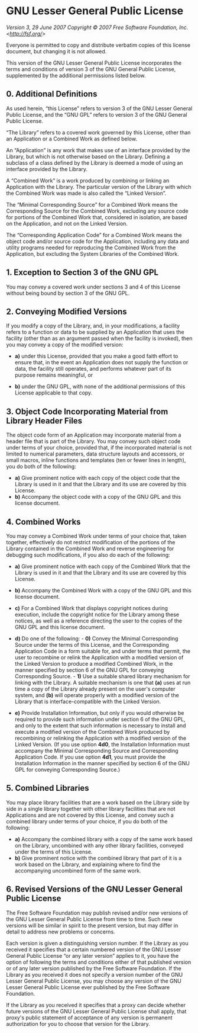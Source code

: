 # GNU Lesser General Public License

_Version 3, 29 June 2007_ _Copyright © 2007 Free Software Foundation, Inc.
&lt;<http://fsf.org/>&gt;_

Everyone is permitted to copy and distribute verbatim copies of this license document, but changing
it is not allowed.

This version of the GNU Lesser General Public License incorporates the terms and conditions of
version 3 of the GNU General Public License, supplemented by the additional permissions listed
below.

## 0. Additional Definitions

As used herein, “this License” refers to version 3 of the GNU Lesser General Public License, and the
“GNU GPL” refers to version 3 of the GNU General Public License.

“The Library” refers to a covered work governed by this License, other than an Application or a
Combined Work as defined below.

An “Application” is any work that makes use of an interface provided by the Library, but which is
not otherwise based on the Library. Defining a subclass of a class defined by the Library is deemed
a mode of using an interface provided by the Library.

A “Combined Work” is a work produced by combining or linking an Application with the Library. The
particular version of the Library with which the Combined Work was made is also called the “Linked
Version”.

The “Minimal Corresponding Source” for a Combined Work means the Corresponding Source for the
Combined Work, excluding any source code for portions of the Combined Work that, considered in
isolation, are based on the Application, and not on the Linked Version.

The “Corresponding Application Code” for a Combined Work means the object code and/or source code
for the Application, including any data and utility programs needed for reproducing the Combined
Work from the Application, but excluding the System Libraries of the Combined Work.

## 1. Exception to Section 3 of the GNU GPL

You may convey a covered work under sections 3 and 4 of this License without being bound by section
3 of the GNU GPL.

## 2. Conveying Modified Versions

If you modify a copy of the Library, and, in your modifications, a facility refers to a function or
data to be supplied by an Application that uses the facility (other than as an argument passed when
the facility is invoked), then you may convey a copy of the modified version:

-   **a)** under this License, provided that you make a good faith effort to ensure that, in the
    event an Application does not supply the function or data, the facility still operates, and
    performs whatever part of its purpose remains meaningful, or

-   **b)** under the GNU GPL, with none of the additional permissions of this License applicable to
    that copy.

## 3. Object Code Incorporating Material from Library Header Files

The object code form of an Application may incorporate material from a header file that is part of
the Library. You may convey such object code under terms of your choice, provided that, if the
incorporated material is not limited to numerical parameters, data structure layouts and accessors,
or small macros, inline functions and templates (ten or fewer lines in length), you do both of the
following:

-   **a)** Give prominent notice with each copy of the object code that the Library is used in it
    and that the Library and its use are covered by this License.
-   **b)** Accompany the object code with a copy of the GNU GPL and this license document.

## 4. Combined Works

You may convey a Combined Work under terms of your choice that, taken together, effectively do not
restrict modification of the portions of the Library contained in the Combined Work and reverse
engineering for debugging such modifications, if you also do each of the following:

-   **a)** Give prominent notice with each copy of the Combined Work that the Library is used in it
    and that the Library and its use are covered by this License.

-   **b)** Accompany the Combined Work with a copy of the GNU GPL and this license document.

-   **c)** For a Combined Work that displays copyright notices during execution, include the
    copyright notice for the Library among these notices, as well as a reference directing the user
    to the copies of the GNU GPL and this license document.

-   **d)** Do one of the following: - **0)** Convey the Minimal Corresponding Source under the terms
    of this License, and the Corresponding Application Code in a form suitable for, and under terms
    that permit, the user to recombine or relink the Application with a modified version of the
    Linked Version to produce a modified Combined Work, in the manner specified by section 6 of the
    GNU GPL for conveying Corresponding Source. - **1)** Use a suitable shared library mechanism for
    linking with the Library. A suitable mechanism is one that **(a)** uses at run time a copy of
    the Library already present on the user's computer system, and **(b)** will operate properly
    with a modified version of the Library that is interface-compatible with the Linked Version.

-   **e)** Provide Installation Information, but only if you would otherwise be required to provide
    such information under section 6 of the GNU GPL, and only to the extent that such information is
    necessary to install and execute a modified version of the Combined Work produced by recombining
    or relinking the Application with a modified version of the Linked Version. (If you use option
    **4d0**, the Installation Information must accompany the Minimal Corresponding Source and
    Corresponding Application Code. If you use option **4d1**, you must provide the Installation
    Information in the manner specified by section 6 of the GNU GPL for conveying Corresponding
    Source.)

## 5. Combined Libraries

You may place library facilities that are a work based on the Library side by side in a single
library together with other library facilities that are not Applications and are not covered by this
License, and convey such a combined library under terms of your choice, if you do both of the
following:

-   **a)** Accompany the combined library with a copy of the same work based on the Library,
    uncombined with any other library facilities, conveyed under the terms of this License.
-   **b)** Give prominent notice with the combined library that part of it is a work based on the
    Library, and explaining where to find the accompanying uncombined form of the same work.

## 6. Revised Versions of the GNU Lesser General Public License

The Free Software Foundation may publish revised and/or new versions of the GNU Lesser General
Public License from time to time. Such new versions will be similar in spirit to the present
version, but may differ in detail to address new problems or concerns.

Each version is given a distinguishing version number. If the Library as you received it specifies
that a certain numbered version of the GNU Lesser General Public License “or any later version”
applies to it, you have the option of following the terms and conditions either of that published
version or of any later version published by the Free Software Foundation. If the Library as you
received it does not specify a version number of the GNU Lesser General Public License, you may
choose any version of the GNU Lesser General Public License ever published by the Free Software
Foundation.

If the Library as you received it specifies that a proxy can decide whether future versions of the
GNU Lesser General Public License shall apply, that proxy's public statement of acceptance of any
version is permanent authorization for you to choose that version for the Library.
